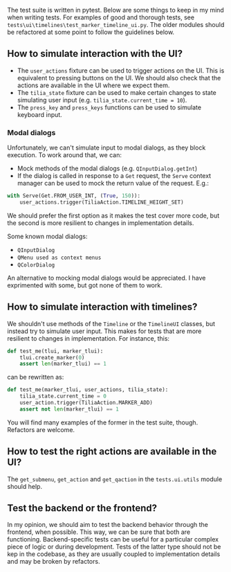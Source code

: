 The test suite is written in pytest. Below are some things to keep in my mind when writing tests. For examples of good and thorough tests, see `tests\ui\timelines\test_marker_timeline_ui.py`.  The older modules should be refactored at some point to follow the guidelines below.
## How to simulate interaction with the UI?
- The `user_actions` fixture can be used to trigger actions on the UI. This is equivalent to pressing buttons on the UI. We should also check that the actions are available in the UI where we expect them.
- The `tilia_state` fixture can be used to make certain changes to state simulating user input (e.g. `tilia_state.current_time = 10`).
- The `press_key` and `press_keys` functions can be used to simulate keyboard input.

### Modal dialogs
Unfortunately, we can't simulate input to modal dialogs, as they block execution. To work around that, we can:
- Mock methods of the modal dialogs (e.g. `QInputDialog.getInt`)
- If the dialog is called in response to a `Get` request, the `Serve` context manager can be used to mock the return value of the request. E.g.:
```python
with Serve(Get.FROM_USER_INT, (True, 150)):
    user_actions.trigger(TiliaAction.TIMELINE_HEIGHT_SET)
```

We should prefer the first option as it makes the test cover more code, but the second is more resilient to changes in implementation details.

Some known modal dialogs:
- `QInputDialog`
- `QMenu used as context menus`
- `QColorDialog`

An alternative to mocking modal dialogs would be appreciated. I have exprimented with some, but got none of them to work.

## How to simulate interaction with timelines?
We shouldn't use methods of the `Timeline` or the `TimelineUI` classes, but instead try to simulate user input. This makes for tests that are more resilient to changes in implementation. For instance, this:
```python
def test_me(tlui, marker_tlui):
    tlui.create_marker(0)
    assert len(marker_tlui) == 1
```

can be rewritten as:
```python
def test_me(marker_tlui, user_actions, tilia_state):
    tilia_state.current_time = 0
    user_action.trigger(TiliaAction.MARKER_ADD)
    assert not len(marker_tlui) == 1
```
You will find many examples of the former in the test suite, though. Refactors are welcome.

## How to test the right actions are available in the UI?
The `get_submenu`, `get_action` and `get_qaction` in the `tests.ui.utils` module should help.

## Test the backend or the frontend?
In my opinion, we should aim to test the backend behavior through the frontend, when possible. This way, we can be sure that both are functioning. Backend-specific tests can be useful for a particular complex piece of logic or during development. Tests of the latter type should not be kep in the codebase, as they are usually coupled to implementation details and may be broken by refactors.
